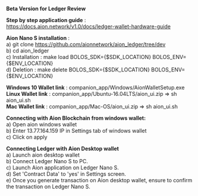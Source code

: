 
**Beta Version for Ledger Review**

**Step by step application guide** : https://docs.aion.network/v1.0/docs/ledger-wallet-hardware-guide <br />

**Aion Nano S installation** : <br />
a) git clone https://github.com/aionnetwork/aion_ledger/tree/dev <br />
b) cd aion_ledger <br />
c) Installation : make load BOLOS_SDK={$SDK_LOCATION} BOLOS_ENV={$ENV_LOCATION} <br />
d) Deletion : make delete BOLOS_SDK={$SDK_LOCATION} BOLOS_ENV={$ENV_LOCATION} <br />

**Windows 10 Wallet link** : companion_app/Windows/AionWalletSetup.exe <br />
**Linux Wallet link** : companion_app/Ubuntu-16.04LTS/aion_ui.zip => sh aion_ui.sh <br />
**Mac Wallet link** : companion_app/Mac-OS/aion_ui.zip => sh aion_ui.sh <br />

**Connecting with Aion Blockchain from windows wallet:** <br />
a) Open aion windows wallet <br />
b) Enter 13.77.164.159 IP in Settings tab of windows wallet <br />
c) Click on apply <br />

**Connecting Ledger with Aion Desktop wallet** <br />
a) Launch aion desktop wallet <br />
b) Connect Ledger Nano S to PC. <br />
c) Launch Aion application on Ledger Nano S. <br />
d) Set 'Contract Data' to 'yes' in Settings screen. <br />
e) Once you generate transaction on Aion desktop wallet, ensure to confirm the transaction on Ledger Nano S. <br />

